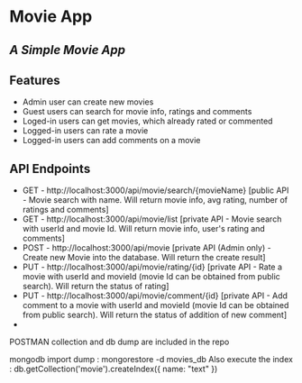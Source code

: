 # Movie App
## _A Simple Movie App_

## Features

- Admin user can create new movies
- Guest users can search for movie info, ratings and comments
- Loged-in users can get movies, which already rated or commented
- Logged-in users can rate a movie
- Logged-in users can add comments on a movie

## API Endpoints

- GET -  http://localhost:3000/api/movie/search/{movieName} [public API - Movie search with name. Will return movie info, avg rating, number of ratings and comments]
- GET - http://localhost:3000/api/movie/list [private API - Movie search with userId and movie Id. Will return movie info, user's rating and comments]
- POST - http://localhost:3000/api/movie [private API (Admin only) - Create new Movie into the database. Will return the create result]
- PUT - http://localhost:3000/api/movie/rating/{id} [private API - Rate a movie with userId and movieId (movie Id can be obtained from public search). Will return the status of rating]
- PUT - http://localhost:3000/api/movie/comment/{id} [private API - Add comment to a movie with userId and movieId (movie Id can be obtained from public search). Will return the status of addition of new comment]
- 

POSTMAN collection and db dump are included in the repo

mongodb import dump : mongorestore -d movies_db <path>
Also execute the index : db.getCollection('movie').createIndex({ name: "text" })

